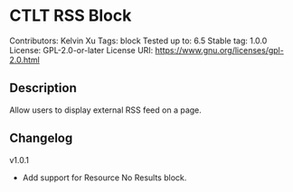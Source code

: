 # CTLT RSS Block

Contributors:      Kelvin Xu
Tags:              block
Tested up to:      6.5
Stable tag:        1.0.0
License:           GPL-2.0-or-later
License URI:       https://www.gnu.org/licenses/gpl-2.0.html

## Description
Allow users to display external RSS feed on a page.

## Changelog
v1.0.1
- Add support for Resource No Results block.